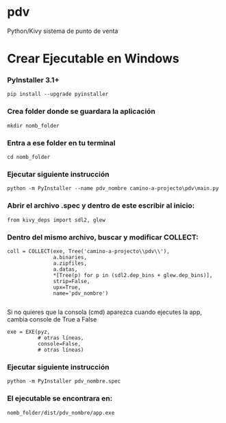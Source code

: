 # pdv
Python/Kivy sistema de punto de venta

# Crear Ejecutable en Windows

### PyInstaller 3.1+ 
```
pip install --upgrade pyinstaller
```


### Crea folder donde se guardara la aplicación
```
mkdir nomb_folder
```

### Entra a ese folder en tu terminal
```
cd nomb_folder
```


### Ejecutar siguiente instrucción
```
python -m PyInstaller --name pdv_nombre camino-a-projecto\pdv\main.py
```

### Abrir el archivo .spec y dentro de este escribir al inicio:
```
from kivy_deps import sdl2, glew
```

### Dentro del mismo archivo, buscar y modificar COLLECT:
```
coll = COLLECT(exe, Tree('camino-a-projecto\\pdv\\'),
               a.binaries,
               a.zipfiles,
               a.datas,
               *[Tree(p) for p in (sdl2.dep_bins + glew.dep_bins)],
               strip=False,
               upx=True,
               name='pdv_nombre')
               
```

Si no quieres que la consola (cmd) aparezca cuando ejecutes la app, cambia console de True a False
```
exe = EXE(pyz,
          # otras líneas,
          console=False,
          # otras líneas)
```


### Ejecutar siguiente instrucción
```
python -m PyInstaller pdv_nombre.spec
```

### El ejecutable se encontrara en:
```
nomb_folder/dist/pdv_nombre/app.exe
```



